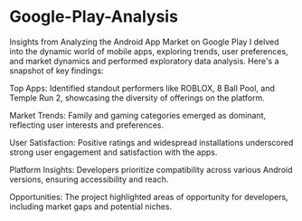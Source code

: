 # Google-Play-Analysis
Insights from Analyzing the Android App Market on Google Play
I delved into the dynamic world of mobile apps, exploring trends, user preferences, and market dynamics and performed exploratory data analysis. Here's a snapshot of key findings:

Top Apps: Identified standout performers like ROBLOX, 8 Ball Pool, and Temple Run 2, showcasing the diversity of offerings on the platform.

Market Trends: Family and gaming categories emerged as dominant, reflecting user interests and preferences.

User Satisfaction: Positive ratings and widespread installations underscored strong user engagement and satisfaction with the apps.

Platform Insights: Developers prioritize compatibility across various Android versions, ensuring accessibility and reach.

Opportunities: The project highlighted areas of opportunity for developers, including market gaps and potential niches.

